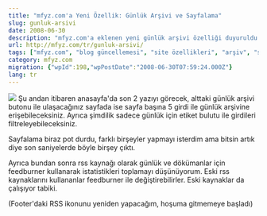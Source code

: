```yaml
---
title: "mfyz.com'a Yeni Özellik: Günlük Arşivi ve Sayfalama"
slug: gunluk-arsivi
date: 2008-06-30
description: "mfyz.com'a eklenen yeni günlük arşivi özelliği duyuruldu. Artık eski yazılara sayfalama ve etiket bulutu ile ulaşılabilecek. Ayrıca RSS için Feedburner kullanım planları da belirtiliyor."
url: http://mfyz.com/tr/gunluk-arsivi/
tags: ["mfyz.com", "blog güncellemesi", "site özellikleri", "arşiv", "sayfalama", "etiket bulutu", "RSS", "Feedburner", "web geliştirme"]
category: mfyz.com
migration: {"wpId":198,"wpPostDate":"2008-06-30T07:59:24.000Z"}
lang: tr
---
```


![](/images/archive/tr/2008/06/gunluk-arsiv.jpg) Şu andan itibaren anasayfa'da son 2 yazıyı görecek, alttaki günlük arşivi butonu ile ulaşacağınız sayfada ise sayfa başına 5 girdi ile günlük arşivine erişebileceksiniz. Ayrıca şimdilik sadece günlük için etiket bulutu ile girdileri filtreleyebileceksiniz.

Sayfalama biraz pot durdu, farklı birşeyler yapmayı isterdim ama bitsin artık diye son saniyelerde böyle birşey çıktı.

Ayrıca bundan sonra rss kaynağı olarak günlük ve dökümanlar için feedburner kullanarak istatistikleri toplamayı düşünüyorum. Eski rss kaynaklarını kullananlar feedburner ile değiştirebilirler. Eski kaynaklar da çalışıyor tabiki.

(Footer'daki RSS ikonunu yeniden yapacağım, hoşuma gitmemeye başladı)
